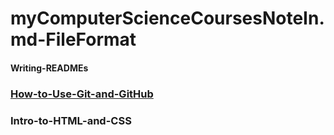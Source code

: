 # myComputerScienceCoursesNoteIn.md-FileFormat

#### Writing-READMEs

### [How-to-Use-Git-and-GitHub](http://joseescobarmejia.com)

### Intro-to-HTML-and-CSS